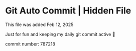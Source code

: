 # Git Auto Commit | Hidden File

This file was added Feb 12, 2025

Just for fun and keeping my daily git commit active 🤪

commit number: 787218
